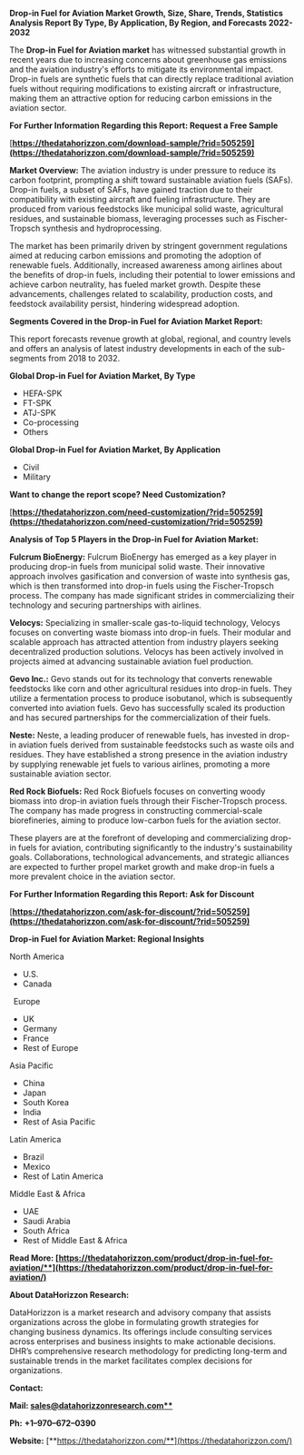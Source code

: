 ﻿**Drop-in Fuel for Aviation  Market Growth, Size, Share, Trends, Statistics Analysis Report By Type, By Application, By Region, and Forecasts 2022-2032**


The **Drop-in Fuel for Aviation market** has witnessed substantial growth in recent years due to increasing concerns about greenhouse gas emissions and the aviation industry's efforts to mitigate its environmental impact. Drop-in fuels are synthetic fuels that can directly replace traditional aviation fuels without requiring modifications to existing aircraft or infrastructure, making them an attractive option for reducing carbon emissions in the aviation sector. 

**For Further Information Regarding this Report: Request a Free Sample**	

[**https://thedatahorizzon.com/download-sample/?rid=505259](https://thedatahorizzon.com/download-sample/?rid=505259)** 

**Market Overview:** The aviation industry is under pressure to reduce its carbon footprint, prompting a shift toward sustainable aviation fuels (SAFs). Drop-in fuels, a subset of SAFs, have gained traction due to their compatibility with existing aircraft and fueling infrastructure. They are produced from various feedstocks like municipal solid waste, agricultural residues, and sustainable biomass, leveraging processes such as Fischer-Tropsch synthesis and hydroprocessing.

The market has been primarily driven by stringent government regulations aimed at reducing carbon emissions and promoting the adoption of renewable fuels. Additionally, increased awareness among airlines about the benefits of drop-in fuels, including their potential to lower emissions and achieve carbon neutrality, has fueled market growth. Despite these advancements, challenges related to scalability, production costs, and feedstock availability persist, hindering widespread adoption.  

**Segments Covered in the Drop-in Fuel for Aviation Market Report:** 

This report forecasts revenue growth at global, regional, and country levels and offers an analysis of latest industry developments in each of the sub-segments from 2018 to 2032.

**Global Drop-in Fuel for Aviation Market, By Type**

- HEFA-SPK
- FT-SPK
- ATJ-SPK
- Co-processing
- Others

**Global Drop-in Fuel for Aviation Market, By Application**

- Civil
- Military

**Want to change the report scope? Need Customization?**

[**https://thedatahorizzon.com/need-customization/?rid=505259](https://thedatahorizzon.com/need-customization/?rid=505259)** 

**Analysis of Top 5 Players in the Drop-in Fuel for Aviation Market:**

**Fulcrum BioEnergy:** Fulcrum BioEnergy has emerged as a key player in producing drop-in fuels from municipal solid waste. Their innovative approach involves gasification and conversion of waste into synthesis gas, which is then transformed into drop-in fuels using the Fischer-Tropsch process. The company has made significant strides in commercializing their technology and securing partnerships with airlines.

**Velocys:** Specializing in smaller-scale gas-to-liquid technology, Velocys focuses on converting waste biomass into drop-in fuels. Their modular and scalable approach has attracted attention from industry players seeking decentralized production solutions. Velocys has been actively involved in projects aimed at advancing sustainable aviation fuel production.

**Gevo Inc.:** Gevo stands out for its technology that converts renewable feedstocks like corn and other agricultural residues into drop-in fuels. They utilize a fermentation process to produce isobutanol, which is subsequently converted into aviation fuels. Gevo has successfully scaled its production and has secured partnerships for the commercialization of their fuels.

**Neste:** Neste, a leading producer of renewable fuels, has invested in drop-in aviation fuels derived from sustainable feedstocks such as waste oils and residues. They have established a strong presence in the aviation industry by supplying renewable jet fuels to various airlines, promoting a more sustainable aviation sector.

**Red Rock Biofuels:** Red Rock Biofuels focuses on converting woody biomass into drop-in aviation fuels through their Fischer-Tropsch process. The company has made progress in constructing commercial-scale biorefineries, aiming to produce low-carbon fuels for the aviation sector.

These players are at the forefront of developing and commercializing drop-in fuels for aviation, contributing significantly to the industry's sustainability goals. Collaborations, technological advancements, and strategic alliances are expected to further propel market growth and make drop-in fuels a more prevalent choice in the aviation sector.

**For Further Information Regarding this Report: Ask for Discount**	

[**https://thedatahorizzon.com/ask-for-discount/?rid=505259](https://thedatahorizzon.com/ask-for-discount/?rid=505259)** 

**Drop-in Fuel for Aviation Market: Regional Insights**

North America

- U.S.
- Canada

` `Europe

- UK
- Germany
- France
- Rest of Europe

Asia Pacific

- China
- Japan
- South Korea
- India
- Rest of Asia Pacific

Latin America

- Brazil
- Mexico
- Rest of Latin America

Middle East & Africa

- UAE
- Saudi Arabia
- South Africa
- Rest of Middle East & Africa

**Read More: [https://thedatahorizzon.com/product/drop-in-fuel-for-aviation/**](https://thedatahorizzon.com/product/drop-in-fuel-for-aviation/)** 

**About DataHorizzon Research:**

DataHorizzon is a market research and advisory company that assists organizations across the globe in formulating growth strategies for changing business dynamics. Its offerings include consulting services across enterprises and business insights to make actionable decisions. DHR’s comprehensive research methodology for predicting long-term and sustainable trends in the market facilitates complex decisions for organizations.

**Contact:**

**Mail: [sales@datahorizzonresearch.com**](mailto:sales@datahorizzonresearch.com)**

**Ph:** **+1–970–672–0390**

**Website:** [**https://thedatahorizzon.com/**](https://thedatahorizzon.com/)
